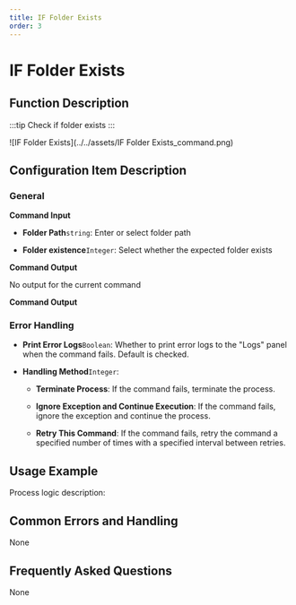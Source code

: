 ```yaml
---
title: IF Folder Exists
order: 3
---
```


# IF Folder Exists

## Function Description

:::tip 
Check if folder exists
:::

![IF Folder Exists](../../assets/IF Folder Exists_command.png)

## Configuration Item Description

### General

**Command Input**

- **Folder Path**`string`: Enter or select folder path

- **Folder existence**`Integer`: Select whether the expected folder exists


**Command Output**

No output for the current command


**Command Output**

### Error Handling

- **Print Error Logs**`Boolean`: Whether to print error logs to the "Logs" panel when the command fails. Default is checked. 

- **Handling Method**`Integer`:

    - **Terminate Process**: If the command fails, terminate the process.

    - **Ignore Exception and Continue Execution**: If the command fails, ignore the exception and continue the process.

    - **Retry This Command**: If the command fails, retry the command a specified number of times with a specified interval between retries.

## Usage Example

Process logic description:

## Common Errors and Handling

None

## Frequently Asked Questions

None

